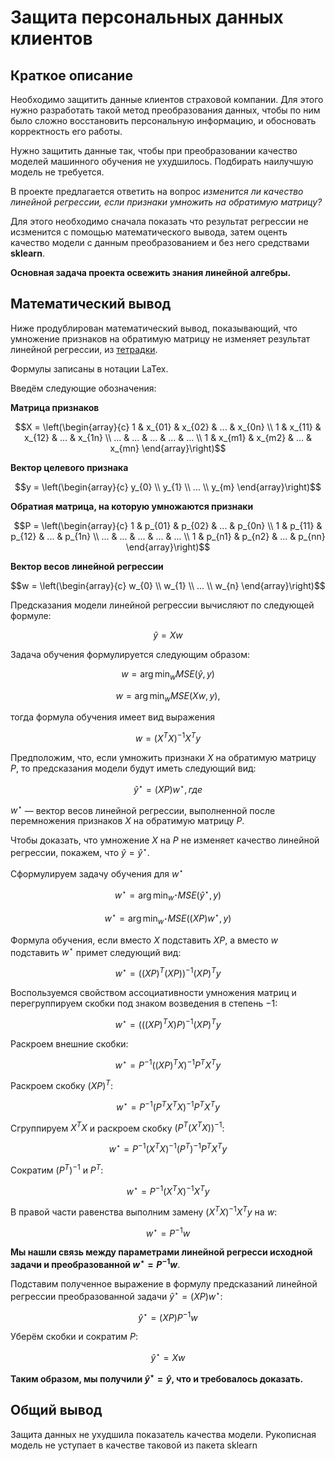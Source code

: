 # Защита персональных данных клиентов
## Краткое описание
Необходимо защитить данные клиентов страховой компании. Для этого нужно разработать такой метод преобразования данных, 
чтобы по ним было сложно восстановить персональную информацию, и обосновать корректность его работы.

Нужно защитить данные так, чтобы при преобразовании качество моделей машинного обучения не ухудшилось. Подбирать наилучшую модель не требуется.

В проекте предлагается ответить на вопрос *изменится ли качество линейной регрессии, если признаки умножить на обратимую матрицу?*

Для этого необходимо сначала показать что результат регрессии не исзменится с помощью математического вывода, затем оценть качество 
модели с данным преобразованием и без него средствами **sklearn**.

**Основная задача проекта освежить знания линейной алгебры.**

## Математический вывод
Ниже продублирован математический вывод, показывающий, что умножение признаков на обратимую матрицу не изменяет
результат линейной регрессии, из [тетрадки](/project10.ipynb).

Формулы записаны в нотации LaTex.


Введём следующие обозначения:

**Матрица признаков**

$$X = \left(\begin{array}{c}
           1   & x_{01} & x_{02} & ... & x_{0n} \\ 
           1   & x_{11} & x_{12} & ... & x_{1n} \\
           ... & ...    & ...    & ... & ...    \\
           1   & x_{m1} & x_{m2} & ... & x_{mn}
\end{array}\right)$$

**Вектор целевого признака**

$$y = \left(\begin{array}{c} y_{0} \\ y_{1} \\ ... \\ y_{m} \end{array}\right)$$

**Обратиая матрица, на которую умножаются признаки**

$$P = \left(\begin{array}{c}
           1   & p_{01} & p_{02} & ... & p_{0n} \\ 
           1   & p_{11} & p_{12} & ... & p_{1n} \\
           ... & ...    & ...    & ... & ...    \\
           1   & p_{n1} & p_{n2} & ... & p_{nn}
\end{array}\right)$$

**Вектор весов линейной регрессии**

$$w = \left(\begin{array}{c} w_{0} \\ w_{1} \\ ... \\ w_{n} \end{array}\right)$$

Предсказания модели линейной регрессии вычисляют по следующей формуле:

$$\hat{y} = Xw$$

Задача обучения формулируется следующим образом:

$$ w = \arg\min_w MSE(\hat{y}, y) $$

$$ w = \arg\min_w MSE(Xw, y) ,$$ 

тогда формула обучения имеет вид выражения

$$ w = (X^T X)^{-1} X^T y $$

Предположим, что, если умножить признаки $X$ на обратимую матрицу $P$, то предсказания модели будут иметь следующий вид: 

$$ \hat{y}^\star = (XP)w^\star , где $$

$w^\star$ — вектор весов линейной регрессии, выполненной после перемножения признаков $X$ на обратимую матрицу $P$.

Чтобы доказать, что умножение $X$ на $P$ не изменяет качество линейной регрессии, покажем, что $\hat{y}=\hat{y}^\star$.

Cформулируем задачу обучения для $w^\star$

$$ w^\star = \arg\min_{w^\star} MSE(\hat{y}^\star, y) $$

$$ w^\star = \arg\min_{w^\star} MSE((XP)w^\star, y) $$

Формула обучения, если вместо $X$ подставить $XP$, а вместо $w$ подставить $w^\star$ примет следующий вид:

$$ w^\star = ((XP)^T (XP))^{-1} (XP)^T y $$


Воспользуемся свойством ассоциативности умножения матриц и перегруппируем скобки под знаком возведения в степень $-1$:

$$ w^\star = \left(\left((XP)^T X\right) P\right)^{-1} (XP)^T y $$

Раскроем внешние скобки:

$$ w^\star = P^{-1}\left((XP)^T X\right)^{-1} P^T X^T y $$

Раскроем скобку $(XP)^T$:

$$ w^\star = P^{-1}\left(P^T X^T X\right)^{-1} P^T X^T y $$

Сгруппируем $X^T X$ и раскроем скобку $\left(P^T (X^T X)\right)^{-1}$:

$$ w^\star = P^{-1}\left(X^T X\right)^{-1} \left(P^T\right)^{-1} P^T X^T y $$

Сократим $\left(P^T\right)^{-1}$ и $P^T$:

$$ w^\star = P^{-1}\left(X^T X\right)^{-1} X^T y $$

В правой части равенства выполним замену $(X^T X)^{-1} X^T y$ на $w$:

$$ w^\star = P^{-1} w $$

**Мы нашли связь между параметрами линейной регресси исходной задачи и преобразованной $w^\star = P^{-1} w$**.


Подставим полученное выражение в формулу предсказаний линейной регрессии преобразованной задачи 
$\hat{y}^\star = (XP)w^\star$:

$$\hat{y}^\star = (XP)P^{-1}w$$

Уберём скобки и сократим $P$:

$$\hat{y}^\star = Xw$$

**Таким образом, мы получили $\hat{y}^\star = \hat{y}$, что и требовалось доказать.**

## Общий вывод

Защита данных не ухудшила показатель качества модели.
Рукописная модель не уступает в качестве таковой из пакета sklearn
